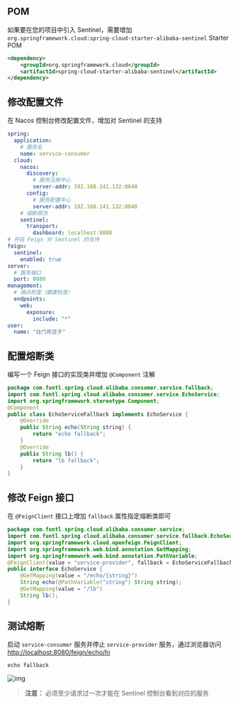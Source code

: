 ## POM

如果要在您的项目中引入 Sentinel，需要增加 `org.springframework.cloud:spring-cloud-starter-alibaba-sentinel` Starter POM

```xml
<dependency>  
    <groupId>org.springframework.cloud</groupId>   
    <artifactId>spring-cloud-starter-alibaba-sentinel</artifactId>
</dependency>
```

## 修改配置文件

在 Nacos 控制台修改配置文件，增加对 Sentinel 的支持

```yml
spring:
  application:
    # 服务名
    name: service-consumer
  cloud:
    nacos:
      discovery:
        # 服务注册中心
        server-addr: 192.168.141.132:8848
      config:
        # 服务配置中心
        server-addr: 192.168.141.132:8848
    # 熔断限流
    sentinel:
      transport:
        dashboard: localhost:8888
# 开启 Feign 对 Sentinel 的支持
feign:
  sentinel:
    enabled: true
server:
  # 服务端口
  port: 8080
management:
  # 端点检查（健康检查）
  endpoints:
    web:
      exposure:
        include: "*"
user:
  name: "灶门祢豆子"
```

## 配置熔断类

编写一个 Feign 接口的实现类并增加 `@Component` 注解

```java
package com.funtl.spring.cloud.alibaba.consumer.service.fallback;
import com.funtl.spring.cloud.alibaba.consumer.service.EchoService;
import org.springframework.stereotype.Component;
@Component
public class EchoServiceFallback implements EchoService {
    @Override
    public String echo(String string) {
        return "echo fallback";
    }
    @Override
    public String lb() {
        return "lb fallback";
    }
}
```

## 修改 Feign 接口

在 `@FeignClient` 接口上增加 `fallback` 属性指定熔断类即可

```java
package com.funtl.spring.cloud.alibaba.consumer.service;
import com.funtl.spring.cloud.alibaba.consumer.service.fallback.EchoServiceFallback;
import org.springframework.cloud.openfeign.FeignClient;
import org.springframework.web.bind.annotation.GetMapping;
import org.springframework.web.bind.annotation.PathVariable;
@FeignClient(value = "service-provider", fallback = EchoServiceFallback.class)
public interface EchoService {
    @GetMapping(value = "/echo/{string}")
    String echo(@PathVariable("string") String string);
    @GetMapping(value = "/lb")
    String lb();
}
```

## 测试熔断

启动 `service-consumer` 服务并停止 `service-provider` 服务，通过浏览器访问 [http://localhost:8080/feign/echo/hi](http://www.qfdmy.com/wp-content/themes/quanbaike/go.php?url=aHR0cDovL2xvY2FsaG9zdDo4MDgwL2ZlaWduL2VjaG8vaGk=)

```
echo fallback
```

![img](http://www.qfdmy.com/wp-content/uploads/2019/08/c2232aa74a8e4c6.png)

> **注意：** 必须至少请求过一次才能在 Sentinel 控制台看到对应的服务